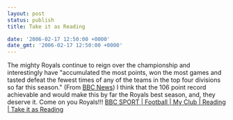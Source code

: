 ```yaml
---
layout: post
status: publish
title: Take it as Reading

date: '2006-02-17 12:50:00 +0000'
date_gmt: '2006-02-17 12:50:00 +0000'
---
```

The mighty Royals continue to reign over the championship and interestingly have "accumulated the most points, won the most games and tasted defeat the fewest times of any of the teams in the top four divisions so far this season." (From <a href="http://news.bbc.co.uk/sport1/hi/football/teams/r/reading/4717202.stm">BBC News</a>)
I think that the 106 point record achievable and would make this by far the Royals best season, and, they deserve it.
Come on you Royals!!!
<a href="http://news.bbc.co.uk/sport1/hi/football/teams/r/reading/4709772.stm" target="_blank">BBC SPORT | Football | My Club | Reading | Take it as Reading</a>
